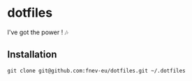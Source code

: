 # dotfiles
I've got the power ! 🎶

## Installation
```
git clone git@github.com:fnev-eu/dotfiles.git ~/.dotfiles
```
